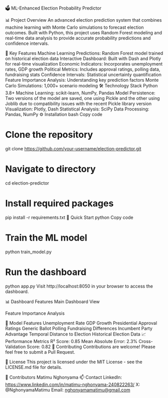 🗳️ ML-Enhanced Election Probability Predictor


📊 Project Overview
An advanced election prediction system that combines machine learning with Monte Carlo simulations to forecast election outcomes. Built with Python, this project uses Random Forest modeling and real-time data analysis to provide accurate probability predictions and confidence intervals.

🌟 Key Features
Machine Learning Predictions: Random Forest model trained on historical election data
Interactive Dashboard: Built with Dash and Plotly for real-time visualization
Economic Indicators: Incorporates unemployment rates, GDP growth
Political Metrics: Includes approval ratings, polling data, fundraising stats
Confidence Intervals: Statistical uncertainty quantification
Feature Importance Analysis: Understanding key prediction factors
Monte Carlo Simulations: 1,000+ scenario modeling
🛠️ Technology Stack
Python 3.8+
Machine Learning: scikit-learn, NumPy, Pandas
Model Persistence: Two versions of the model are saved, one using Pickle and the other using Joblib due to compatibility issues with the recent Pickle library version
Visualization: Plotly, Dash
Statistical Analysis: SciPy
Data Processing: Pandas, NumPy
⚙️ Installation
bash
Copy code
# Clone the repository
git clone https://github.com/your-username/election-predictor.git

# Navigate to directory
cd election-predictor

# Install required packages
pip install -r requirements.txt
🚀 Quick Start
python
Copy code
# Train the ML model
python train_model.py

# Run the dashboard
python app.py
Visit http://localhost:8050 in your browser to access the dashboard.

📊 Dashboard Features
Main Dashboard View


Feature Importance Analysis


📝 Model Features
Unemployment Rate
GDP Growth
Presidential Approval Ratings
Generic Ballot Polling
Fundraising Differences
Incumbent Party Advantage
Temporal Distance to Election
Historical Election Data
📈 Performance Metrics
R² Score: 0.85
Mean Absolute Error: 2.3%
Cross-Validation Score: 0.82
🤝 Contributing
Contributions are welcome! Please feel free to submit a Pull Request.

📜 License
This project is licensed under the MIT License - see the LICENSE.md file for details.

👥 Contributors
Matimu Nghonyama
📫 Contact
LinkedIn: https://www.linkedin.com/in/matimu-nghonyama-240822263/
X: @NghonyamaMatimu
Email: nghonyamamatimu@gmail.com
